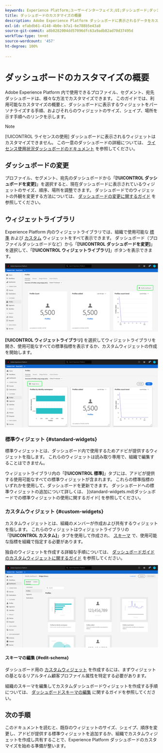 ```yaml
---
keywords: Experience Platform;ユーザーインターフェイス;UI;ダッシュボード;ダッシュボード;プロファイル;セグメント;宛先
title: ダッシュボードのカスタマイズの概要
description: Adobe Experience Platform ダッシュボードに表示されるデータをカスタマイズする方法について詳しく説明します。
exl-id: efabdb61-4148-4b0e-b7a1-6e788b5e43a8
source-git-commit: a8b0282004dd57096dfc63a9adb82ad70d37495d
workflow-type: tm+mt
source-wordcount: '457'
ht-degree: 100%

---
```


# ダッシュボードのカスタマイズの概要

Adobe Experience Platform 内で使用できるプロファイル、セグメント、宛先ダッシュボードは、様々な方法でカスタマイズできます。 このガイドでは、利用可能なカスタマイズの概要と、ダッシュボードに表示するウィジェットをパーソナライズする手順、およびそれらのウィジェットのサイズ、シェイプ、場所を示す手順へのリンクを示します。

>[!NOTE]
>
>[!UICONTROL ライセンスの使用] ダッシュボードに表示されるウィジェットはカスタマイズできません。 この一意のダッシュボードの詳細については、 [ライセンス使用状況ダッシュボードのドキュメント](../guides/license-usage.md) を参照してください。

## ダッシュボードの変更

プロファイル、セグメント、宛先のダッシュボードから「**[!UICONTROL ダッシュボードを変更]**」を選択すると、現在ダッシュボードに表示されているウィジェットのサイズ、順序、場所を調整できます。 ダッシュボードでのウィジェットの外観を変更する方法については、 [ダッシュボードの変更に関するガイド](modify.md) を参照してください。

## ウィジェットライブラリ

Experience Platform 内のウィジェットライブラリでは、組織で使用可能な [標準](#standard-widgets) および [カスタム](#custom-widgets) ウィジェットをすべて表示できます。 ダッシュボード（プロファイルダッシュボードなど）から「**[!UICONTROL ダッシュボードを変更]**」を選択して、「**[!UICONTROL ウィジェットライブラリ]**」ボタンを表示できます。

![](../images/customization/modify-dashboard.png)

**[!UICONTROL ウィジェットライブラリ]** を選択してウィジェットライブラリを開き、使用可能なすべての標準指標を表示するか、カスタムウィジェットの作成を開始します。

![](../images/customization/widget-library-button.png)

### 標準ウィジェット {#standard-widgets}

標準ウィジェットとは、ダッシュボード内で使用するためアドビが提供するウィジェットを指します。 これらのウィジェットは読み取り専用で、組織で編集することはできません。

ウィジェットライブラリ内の「**[!UICONTROL 標準]**」タブには、アドビが提供する使用可能なすべての標準ウィジェットが含まれます。 これらの標準指標のいずれかを使用して、ダッシュボードを更新できます。 ダッシュボードへの標準ウィジェットの追加について詳しくは、 ](standard-widgets.md)ダッシュボードでの標準ウィジェットの使用に関するガイド[ を参照してください。

### カスタムウィジェット {#custom-widgets}

カスタムウィジェットとは、組織のメンバーが作成および共有するウィジェットを指します。 これらのウィジェットはウィジェットライブラリの「**[!UICONTROL カスタム]**」タブを使用して作成され、 [スキーマ](#edit-schema) で、使用可能な指標を組織で指定する必要があります。

独自のウィジェットを作成する詳細な手順については、 [ダッシュボードガイドのカスタムウィジェットに関するガイド](custom-widgets.md) を参照してください。

![](../images/customization/widget-library.png)

#### スキーマの編集 {#edit-schema}

ダッシュボード用の [カスタムウィジェット](#custom-widgets) を作成するには、まずウィジェットの基となるリアルタイム顧客プロファイル属性を特定する必要があります。

組織のスキーマを編集してカスタムダッシュボードウィジェットを作成する手順については、 [ダッシュボードスキーマの編集](edit-schema.md) に関するガイドを参照してください。

## 次の手順

このドキュメントを読むと、既存のウィジェットのサイズ、シェイプ、順序を変更し、アドビが提供する標準ウィジェットを追加するか、組織でカスタムウィジェットを作成し共有することで、Experience Platform ダッシュボードのカスタマイズを始める準備が整います。
